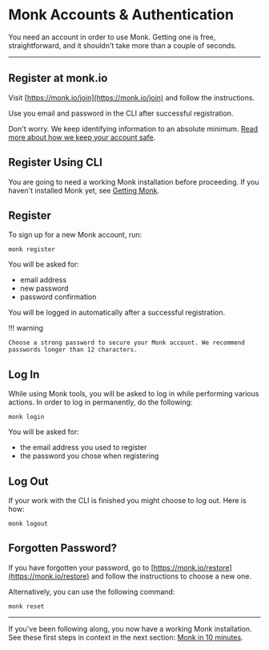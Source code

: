 # Monk Accounts & Authentication

You need an account in order to use Monk. Getting one is free, straightforward, and it shouldn't take more than a couple of seconds. 

---

## Register at monk.io

Visit [https://monk.io/join](https://monk.io/join) and follow the instructions.

​Use you email and password in the CLI after successful registration.

Don't worry. We keep identifying information to an absolute minimum. [Read more about how we keep your account safe](monk-privacy.md).

## Register Using CLI

You are going to need a working Monk installation before proceeding. If you haven't installed Monk yet, see [Getting Monk](get-monk.md).

## Register

To sign up for a new Monk account, run:

    monk register

You will be asked for:

-   email address
-   new password
-   password confirmation

You will be logged in automatically after a successful registration.

!!! warning

    Choose a strong password to secure your Monk account. We recommend passwords longer than 12 characters.

## Log In

While using Monk tools, you will be asked to log in while performing various actions. In order to log in permanently, do the following:

    monk login

You will be asked for:

-   the email address you used to register
-   the password you chose when registering

## Log Out

If your work with the CLI is finished you might choose to log out. Here is how:

    monk logout

## Forgotten Password?

If you have forgotten your password, go to [https://monk.io/restore](https://monk.io/restore) and follow the instructions to choose a new one.

Alternatively, you can use the following command:

    monk reset

---

If you've been following along, you now have a working Monk installation. See these first steps in context in the next section: [Monk in 10 minutes](monk-in-10.md).
